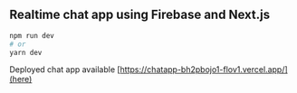 ## Realtime chat app using Firebase and Next.js

```bash
npm run dev
# or
yarn dev
```

Deployed chat app available [https://chatapp-bh2pbojo1-flov1.vercel.app/](here) 
